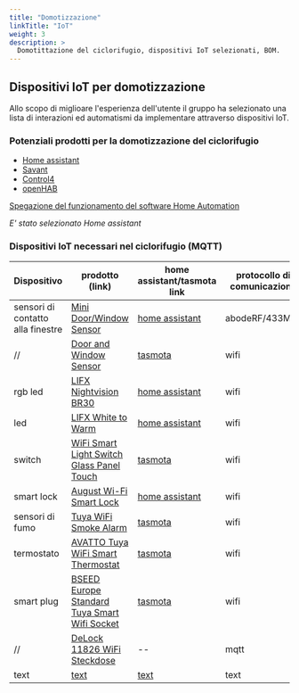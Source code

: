 ```yaml
---
title: "Domotizzazione"
linkTitle: "IoT"
weight: 3
description: >
  Domotittazione del ciclorifugio, dispositivi IoT selezionati, BOM.
---
```


## Dispositivi IoT per domotizzazione
Allo scopo di miglioare l'esperienza dell'utente il gruppo ha selezionato una lista di interazioni ed automatismi da implementare attraverso dispositivi IoT.

### Potenziali prodotti per la domotizzazione del ciclorifugio
* [Home assistant](https://www.home-assistant.io/) 
* [Savant](https://www.savant.com/)
* [Control4](http://www.control4.it/wordpress/)
* [openHAB](https://www.openhab.org/)  

[Spegazione del funzionamento del software Home Automation](https://24-7-home-security.com/open-source-home-automation-software/)

<em>E' stato selezionato Home assistant</em>

### Dispositivi IoT necessari nel ciclorifugio (MQTT)

| Dispositivo | prodotto (link) | home assistant/tasmota link | protocollo di comunicazione | prezzo |
|---|---|---|---|---|
| sensori di contatto alla finestre | [Mini Door/Window Sensor](https://goabode.com/security-devices/door-alarms/mini-door-window-sensor) | [home assistant](https://www.home-assistant.io/integrations/abode/) | abodeRF/433Mhz | $27.99 |
| // | [Door and Window Sensor](https://www.banggood.com/D06-Tuya-Smart-Life-WiFi-Wireless-Remote-Door-and-Window-Sensor-Alarm-Molile-Phone-Control-Sensor-Alarm-Detector-p-1843620.html?p=CM27171011078201412U&cur_warehouse=CN&ID=6287845) | [tasmota](https://templates.blakadder.com/D06.html) | wifi | $18.69 | 
| rgb led | [LIFX Nightvision BR30 ](https://www.lifx.com/collections/lamps-and-pendants/products/lifx-nightvision-br30) | [home assistant](https://www.home-assistant.io/integrations/lifx/) | wifi | $59.99 |
| led | [LIFX White to Warm ](https://www.lifx.com/collections/lamps-and-pendants/products/lifx-white-to-warm) | [home assistant](https://www.home-assistant.io/integrations/lifx/) | wifi | $29.99 |
| switch | [WiFi Smart Light Switch Glass Panel Touch](https://www.aliexpress.com/item/4000160375733.html?aff_fcid=571592c74ed5431f9efc793fb4f3310b-1625557233428-01761-5SqueSek&aff_fsk=5SqueSek&aff_platform=link-c-tool&sk=5SqueSek&aff_trace_key=571592c74ed5431f9efc793fb4f3310b-1625557233428-01761-5SqueSek&terminal_id=5c124ed8f7df482e98799c38ab2c8150&tmLog=new_Detail) | [tasmota](https://templates.blakadder.com/wifi_smart_switch_3gang.html) | wifi | $11.29 - 15.99 |
| smart lock | [August Wi-Fi Smart Lock](https://august.com/products/august-wifi-smart-lock) | [home assistant](https://www.home-assistant.io/integrations/august/) | wifi | $229.99 |
| sensori di fumo | [Tuya WiFi Smoke Alarm](https://www.aliexpress.com/item/4000818367545.html?aff_platform=portals-tool&sk=_dYc72Dj&aff_trace_key=ad46a8783ef8414cb3077511738cc481-1595436156311-00915-_dYc72Dj&terminal_id=3ac645b4aa5741e4bebe6d5c100f96fc&tmLog=new_Detail&aff_request_id=ad46a8783ef8414cb3077511738cc481-1595436156311-00915-_dYc72Dj) | [tasmota](https://templates.blakadder.com/YG400A.html) | wifi | $13.70 |
| termostato | [AVATTO Tuya WiFi Smart Thermostat](https://www.aliexpress.com/item/4000398480147.html?aff_platform=portals-tool&sk=_dYc72Dj&aff_trace_key=ad46a8783ef8414cb3077511738cc481-1595436156311-00915-_dYc72Dj&terminal_id=3ac645b4aa5741e4bebe6d5c100f96fc&tmLog=new_Detail&aff_request_id=ad46a8783ef8414cb3077511738cc481-1595436156311-00915-_dYc72Dj) | [tasmota](https://templates.blakadder.com/ME81H.html) | wifi | $17.47 - 24.22 |
| smart plug | [BSEED Europe Standard Tuya Smart Wifi Socket](https://www.amazon.de/dp/B07S643X2J?tag=tasmotatempla-21) | [tasmota](https://templates.blakadder.com/bseed_smart_socket.html) | wifi | 18,59€ |
| // | [DeLock 11826 WiFi Steckdose](https://www.amazon.de/dp/B07SNGJ8GD?tag=tasmotatempla-21) | -- | mqtt | 17,48 € |
| text | [text](link.com) | [text](link.com) | text | text |